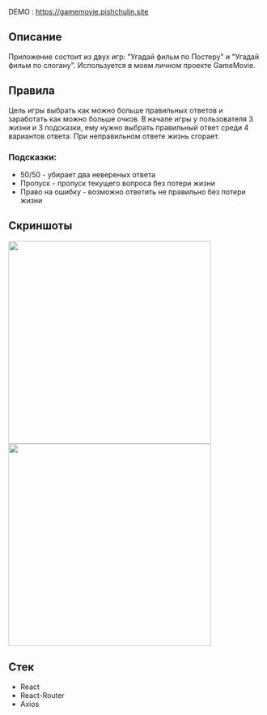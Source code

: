 DEMO : https://gamemovie.pishchulin.site

<div>
    <h2>Описание</h2>
    <p>Приложение состоит из двух игр: "Угадай фильм по Постеру" и "Угадай фильм по слогану". Используется в моем личном проекте GameMovie.</p>
</div>
<div>
    <h2>Правила</h2>
    <p>
        Цель игры выбрать как можно больше правильных ответов и заработать как можно больше очков.
        В начале игры у пользователя 3 жизни и 3 подсказки, ему нужно выбрать правильный ответ среди 4 вариантов ответа.
        При неправильном ответе жизнь сгорает.
    </p>
    <h3>Подсказки:</h3>
    <ul>
        <li>50/50 - убирает два невереных ответа</li>
        <li>Пропуск - пропуск текущего вопроса без потери жизни</li>
        <li>Право на ошибку - возможно ответить не правильно без потери жизни</li>
    </ul>
</div>
<div>
    <h2>Скриншоты</h2>
    <div class="image-wrap">
        <img src="https://pishchulin.site/img/gamemovie/Screenshot_2.png" height='400px' />
        <img src="https://pishchulin.site/img/gamemovie/Screenshot_3.png" height='400px' />
    </div>
</div>
<div>
    <h2>Стек</h2>
    <ul>
        <li>React</li>
        <li>React-Router</li>
        <li>Axios</li>
    </ul>
</div>
